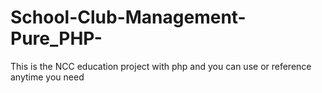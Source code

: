 # School-Club-Management-Pure_PHP-

This is the NCC education project with php and you can use or reference anytime you need
